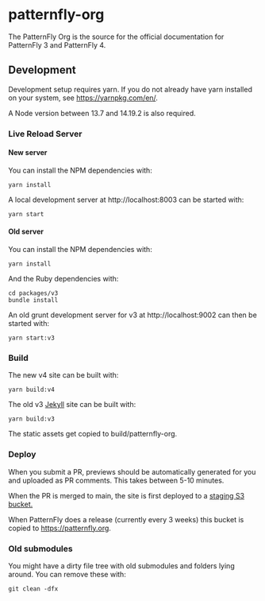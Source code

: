 # patternfly-org

The PatternFly Org is the source for the official documentation for PatternFly 3 and PatternFly 4.

## Development

Development setup requires yarn. If you do not already have yarn installed on your system, see https://yarnpkg.com/en/.

A Node version between 13.7 and 14.19.2 is also required.

### Live Reload Server
#### New server
You can install the NPM dependencies with:

    yarn install

A local development server at http://localhost:8003 can be started with:

    yarn start

#### Old server
You can install the NPM dependencies with:

    yarn install

And the Ruby dependencies with:

    cd packages/v3
    bundle install

An old grunt development server for v3 at http://localhost:9002 can then be started with:

    yarn start:v3

### Build

The new v4 site can be built with:

    yarn build:v4

The old v3 [Jekyll](http://jekyllrb.com/) site can be built with:

    yarn build:v3

The static assets get copied to build/patternfly-org.

### Deploy

When you submit a PR, previews should be automatically generated for you and uploaded as PR comments. This takes between 5-10 minutes.

When the PR is merged to main, the site is first deployed to a [staging S3 bucket.](https://staging.patternfly.org)

When PatternFly does a release (currently every 3 weeks) this bucket is copied to https://patternfly.org.

### Old submodules

You might have a dirty file tree with old submodules and folders lying around. You can remove these with:

    git clean -dfx

